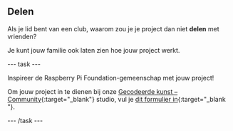 ## Delen

Als je lid bent van een club, waarom zou je je project dan niet **delen** met vrienden?

Je kunt jouw familie ook laten zien hoe jouw project werkt.

--- task ---

Inspireer de Raspberry Pi Foundation-gemeenschap met jouw project!

Om jouw project in te dienen bij onze [Gecodeerde kunst – Community](https://wke.lt/w/s/1Giqvf){:target="_blank"} studio, vul je [dit formulier in](https://form.raspberrypi.org/f/community-project-submissions){:target="_blank "}.

--- /task ---
